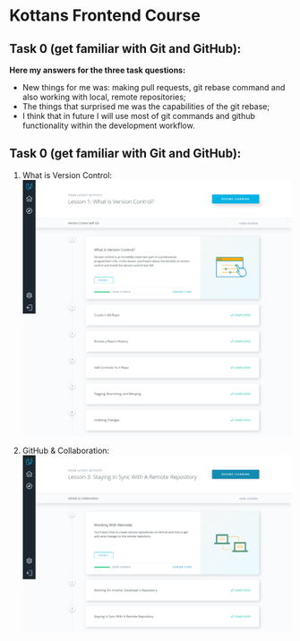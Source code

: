 # Kottans Frontend Course
## Task 0 (get familiar with Git and GitHub):
**Here my answers for the three task questions:**
* New things for me was: making pull requests, git rebase command and also working with local, remote repositories;
* The things that surprised me was the capabilities of the git rebase;
* I think that in future I will use most of git commands and github functionality within the development workflow.

## Task 0 (get familiar with Git and GitHub):
1. What is Version Control:
![What is version Control Udacity Course](task_02/version-control-with-git-udacity.png)

2. GitHub & Collaboration:
![GitHub & Collaboration Udacity Course](task_02/github-collaboration-udacity.png)